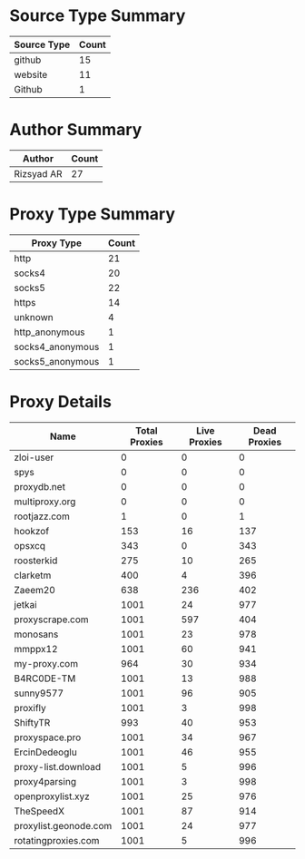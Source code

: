# Source Type Summary

| Source Type | Count |
|-------------|-------|
| github | 15 |
| website | 11 |
| Github | 1 |


# Author Summary

| Author | Count |
|--------|-------|
| Rizsyad AR | 27 |


# Proxy Type Summary

| Proxy Type | Count |
|------------|-------|
| http | 21 |
| socks4 | 20 |
| socks5 | 22 |
| https | 14 |
| unknown | 4 |
| http_anonymous | 1 |
| socks4_anonymous | 1 |
| socks5_anonymous | 1 |


# Proxy Details

| Name | Total Proxies | Live Proxies | Dead Proxies |
|------|---------------|--------------|---------------|
| zloi-user | 0 | 0 | 0 |
| spys | 0 | 0 | 0 |
| proxydb.net | 0 | 0 | 0 |
| multiproxy.org | 0 | 0 | 0 |
| rootjazz.com | 1 | 0 | 1 |
| hookzof | 153 | 16 | 137 |
| opsxcq | 343 | 0 | 343 |
| roosterkid | 275 | 10 | 265 |
| clarketm | 400 | 4 | 396 |
| Zaeem20 | 638 | 236 | 402 |
| jetkai | 1001 | 24 | 977 |
| proxyscrape.com | 1001 | 597 | 404 |
| monosans | 1001 | 23 | 978 |
| mmppx12 | 1001 | 60 | 941 |
| my-proxy.com | 964 | 30 | 934 |
| B4RC0DE-TM | 1001 | 13 | 988 |
| sunny9577 | 1001 | 96 | 905 |
| proxifly | 1001 | 3 | 998 |
| ShiftyTR | 993 | 40 | 953 |
| proxyspace.pro | 1001 | 34 | 967 |
| ErcinDedeoglu | 1001 | 46 | 955 |
| proxy-list.download | 1001 | 5 | 996 |
| proxy4parsing | 1001 | 3 | 998 |
| openproxylist.xyz | 1001 | 25 | 976 |
| TheSpeedX | 1001 | 87 | 914 |
| proxylist.geonode.com | 1001 | 24 | 977 |
| rotatingproxies.com | 1001 | 5 | 996 |
